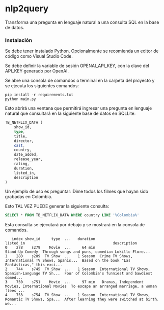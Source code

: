 # nlp2query

Transforma una pregunta en lenguaje natural a una consulta SQL en la base de datos.

### Instalación

Se debe tener instalado Python.
Opcionalmente se recomienda un editor de código como Visual Studio Code.

Se debe definir la variable de sesión OPENAI_API_KEY, con la clave del API_KEY generado por OpenAI.

Se abre una consola de comandos o terminal en la carpeta del proyecto y se ejecuta los siguientes comandos:

```
pip install -r requirements.txt
python main.py
```

Esto abrirá una ventana que permitirá ingresar una pregunta en lenguaje natural que consultará en la siguiente base de datos en SQLLite:

```sql
TB_NETFLIX_DATA (
    show_id,
    type,
    title,
    director,
    cast,
    country,
    date_added,
    release_year,
    rating,
    duration,
    listed_in,
    description
)
```

Un ejemplo de uso es preguntar: Dime todos los filmes que hayan sido grabadas en Colombia.

Esto TAL VEZ PUEDE generar la siguiente consulta:
```sql
SELECT * FROM TB_NETFLIX_DATA WHERE country LIKE '%Colombia%'
```

Esta consulta se ejecutará por debajo y se mostrará en la consola de comandos.
```
   index show_id     type  ...   duration                                          listed_in                                        description
0    278    s279    Movie  ...     64 min                                    Stand-Up Comedy  Through songs and puns, comedian Lokillo Flore...
1    288    s289  TV Show  ...   1 Season  Crime TV Shows, International TV Shows, Spanis...  Based on the book "Las Fantásticas," this exci...
2    744    s745  TV Show  ...   1 Season  International TV Shows, Spanish-Language TV Sh...  Four of Colombia's funniest and bawdiest comed...
3    750    s751    Movie  ...     97 min   Dramas, Independent Movies, International Movies  To escape an arranged marriage, a woman flees ...
4    753    s754  TV Show  ...   1 Season  International TV Shows, Romantic TV Shows, Spa...  After learning they were switched at birth, we...
```